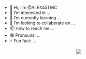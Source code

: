 - 👋 Hi, I’m @ALEX45TMC
- 👀 I’m interested in ...
- 🌱 I’m currently learning ...
- 💞️ I’m looking to collaborate on ...
- 📫 How to reach me ...
- 😄 Pronouns: ...
- ⚡ Fun fact: ...

<!---
ALEX45TMC/ALEX45TMC is a ✨ special ✨ repository because its `README.md` (this file) appears on your GitHub profile.
You can click the Preview link to take a look at your changes.


--->
<p align="center">
  <a href="https://skillicons.dev">
    <img src="https://skillicons.dev/icons?i=git,kubernetes,discord,c,html" />
  </a>
</p>

